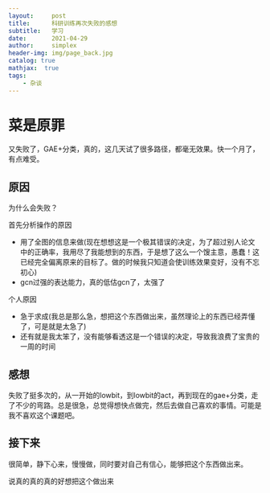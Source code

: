 ```yaml
---
layout:     post
title:      科研训练再次失败的感想
subtitle:   学习
date:       2021-04-29
author:     simplex
header-img: img/page_back.jpg
catalog: true
mathjax:  true
tags:
    - 杂谈
---
```


# 菜是原罪

又失败了，GAE+分类，真的，这几天试了很多路径，都毫无效果。快一个月了，有点难受。

## 原因

为什么会失败？

首先分析操作的原因

* 用了全图的信息来做(现在想想这是一个极其错误的决定，为了超过别人论文中的正确率，我用尽了我能想到的东西，于是想了这么一个馊主意，愚蠢！这已经完全偏离原来的目标了。做的时候我只知道会使训练效果变好，没有不忘初心)
* gcn过强的表达能力，真的低估gcn了，太强了

个人原因

* 急于求成(我总是那么急，想把这个东西做出来，虽然理论上的东西已经弄懂了，可是就是太急了)
* 还有就是我太笨了，没有能够看透这是一个错误的决定，导致我浪费了宝贵的一周的时间

## 感想

失败了挺多次的，从一开始的lowbit，到lowbit的act，再到现在的gae+分类，走了不少的弯路。总是很急，总觉得想快点做完，然后去做自己喜欢的事情。可能是我不喜欢这个课题吧。

## 接下来

很简单，静下心来，慢慢做，同时要对自己有信心，能够把这个东西做出来。

说真的真的真的好想把这个做出来